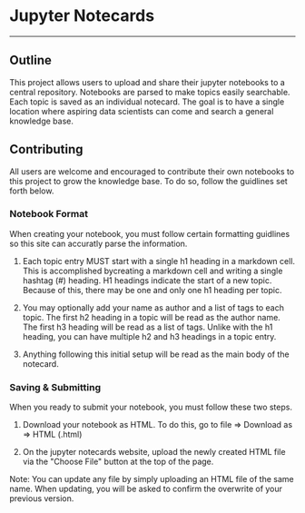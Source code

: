 # Jupyter Notecards

***

## Outline

This project allows users to upload and share their jupyter notebooks to a central repository. Notebooks are parsed to make topics easily searchable. Each topic is saved as an individual notecard. The goal is to have a single location where aspiring data scientists can come and search a general knowledge base. 

## Contributing

All users are welcome and encouraged to contribute their own notebooks to this project to grow the knowledge base. To do so, follow the guidlines set forth below. 

### Notebook Format

When creating your notebook, you must follow certain formatting guidlines so this site can accuratly parse the information.  

1. Each topic entry MUST start with a single h1 heading in a markdown cell. This is accomplished bycreating a markdown cell and writing a single hashtag (#) heading. H1 headings indicate the start of a new topic. Because of this, there may be one and only one h1 heading per topic.

2. You may optionally add your name as author and a list of tags to each topic. The first h2 heading in a topic will be read as the author name. The first h3 heading will be read as a list of tags. Unlike with the h1 heading, you can have multiple h2 and h3 headings in a topic entry. 

3. Anything following this initial setup will be read as the main body of the notecard. 

### Saving & Submitting

When you ready to submit your notebook, you must follow these two steps. 

1. Download your notebook as HTML. To do this, go to file => Download as => HTML (.html)

2. On the jupyter notecards website, upload the newly created HTML file via the "Choose File" button at the top of the page. 

Note: You can update any file by simply uploading an HTML file of the same name. When updating, you will be asked to confirm the overwrite of your previous version. 
